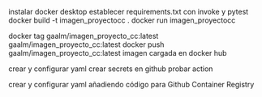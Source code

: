 instalar docker desktop
establecer requirements.txt con invoke y pytest
docker build -t imagen_proyectocc .
docker run imagen_proyectocc

docker tag gaalm/imagen_proyecto_cc:latest gaalm/imagen_proyecto_cc:latest
docker push gaalm/imagen_proyecto_cc:latest
imagen cargada en docker hub

crear y configurar yaml
crear secrets en github
probar action

crear y configurar yaml añadiendo código para Github Container Registry